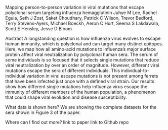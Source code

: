 Mapping person-to-person variation in viral mutations that escape polyclonal serum targeting influenza hemagglutinin
Juhye M Lee, Rachel Eguia, Seth J Zost, Saket Choudhary, Patrick C Wilson, Trevor Bedford, Terry Stevens-Ayers, Michael Boeckh, Aeron C Hurt, Seema S Lakdawala, Scott E Hensley, Jesse D Bloom

Abstract
A longstanding question is how influenza virus evolves to escape human immunity, which is polyclonal and can target many distinct epitopes. Here, we map how all amino-acid mutations to influenza’s major surface protein affect viral neutralization by polyclonal human sera. The serum of some individuals is so focused that it selects single mutations that reduce viral neutralization by over an order of magnitude. However, different viral mutations escape the sera of different individuals. This individual-to-individual variation in viral escape mutations is not present among ferrets that have been infected just once with a defined viral strain. Our results show how different single mutations help influenza virus escape the immunity of different members of the human population, a phenomenon that could shape viral evolution and disease susceptibility.

What data is shown here?
We are showing the complete datasets for the sera shown in Figure 3 of the paper.

Where can I find out more?
link to paper
link to Github repo